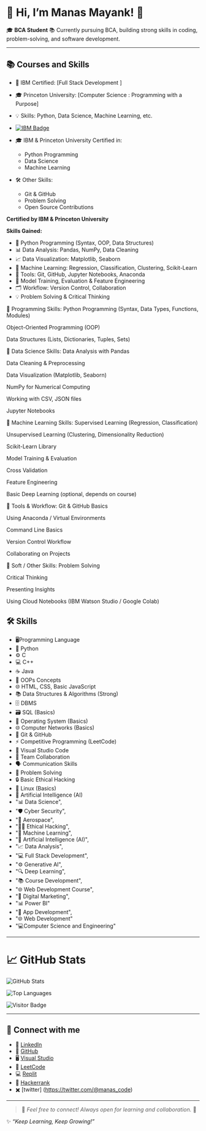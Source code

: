 # 👋 Hi, I’m Manas Mayank! 🚀

🎓 **BCA Student**
📚 Currently pursuing BCA, building strong skills in coding, problem-solving, and software development.

---

## 📚 Courses and Skills

- 🤝 IBM Certified: [Full Stack Development ]  
- 🎓 Princeton University: [Computer Science : Programming with a Purpose]  
- 💡 Skills: Python, Data Science, Machine Learning, etc.

- [![IBM Badge](link-to-badge-image)](link-to-certificate)

- 🎓 IBM & Princeton University Certified in:
  - Python Programming
  - Data Science
  - Machine Learning

- 🛠️ Other Skills:
  - Git & GitHub
  - Problem Solving
  - Open Source Contributions
 
**Certified by IBM & Princeton University**

**Skills Gained:**
- 🐍 Python Programming (Syntax, OOP, Data Structures)
- 📊 Data Analysis: Pandas, NumPy, Data Cleaning
- 📈 Data Visualization: Matplotlib, Seaborn
- 🤖 Machine Learning: Regression, Classification, Clustering, Scikit-Learn
- 📂 Tools: Git, GitHub, Jupyter Notebooks, Anaconda
- 🧩 Model Training, Evaluation & Feature Engineering
- 🗂️ Workflow: Version Control, Collaboration
- 💡 Problem Solving & Critical Thinking

📌 Programming Skills:
Python Programming (Syntax, Data Types, Functions, Modules)

Object-Oriented Programming (OOP)

Data Structures (Lists, Dictionaries, Tuples, Sets)

📌 Data Science Skills:
Data Analysis with Pandas

Data Cleaning & Preprocessing

Data Visualization (Matplotlib, Seaborn)

NumPy for Numerical Computing

Working with CSV, JSON files

Jupyter Notebooks

📌 Machine Learning Skills:
Supervised Learning (Regression, Classification)

Unsupervised Learning (Clustering, Dimensionality Reduction)

Scikit-Learn Library

Model Training & Evaluation

Cross Validation

Feature Engineering

Basic Deep Learning (optional, depends on course)

📌 Tools & Workflow:
Git & GitHub Basics

Using Anaconda / Virtual Environments

Command Line Basics

Version Control Workflow

Collaborating on Projects

📌 Soft / Other Skills:
Problem Solving

Critical Thinking

Presenting Insights

Using Cloud Notebooks (IBM Watson Studio / Google Colab)


## 🛠️ Skills
- 🖥️Programming Language 
- 🐍 Python
- ⚙️ C
- 💻 C++
- ☕ Java
- 🔷 OOPs Concepts
- 🌐 HTML, CSS, Basic JavaScript
- 📚 Data Structures & Algorithms (Strong)
- 🗄️ DBMS
- 🗃️ SQL (Basics)
- 💽 Operating System (Basics)
- 🌐 Computer Networks (Basics)
- 🔧 Git & GitHub
- ⚡ Competitive Programming (LeetCode)
- 📝 Visual Studio Code
- 🤝 Team Collaboration
- 🗣️ Communication Skills
- 🧩 Problem Solving
- 🔒 Basic Ethical Hacking
- 🐧 Linux (Basics)
- 🤖 Artificial Intelligence (AI)
- "📊 Data Science",
- "🛡️ Cyber Security",
-  "🚀 Aerospace",
-  "🕵️‍♂️ Ethical Hacking",
-  "🤖 Machine Learning",
-   "🧠 Artificial Intelligence (AI)",
-   "📈 Data Analysis",
-    "💻 Full Stack Development",
-    "⚙️ Generative AI",
-    "🔍 Deep Learning",
-    "📚 Course Development",
-    "🌐 Web Development Course",
-    "📣 Digital Marketing",
-    "📊 Power BI"
-    "📱 App Development",
-   "🌐 Web Development"
-   "💻Computer Science and Engineering"

---

# 📈 GitHub Stats
![GitHub Stats](https://github-readme-stats.vercel.app/api?username=manasmayank07&show_icons=true&theme=radical)

![Top Languages](https://github-readme-stats.vercel.app/api/top-langs/?username=manasmayank07&layout=compact&theme=radical)

![Visitor Badge](https://komarev.com/ghpvc/?username=manasmayank07&label=Profile%20views&color=0e75b6&style=flat)

---

## 🔗 Connect with me
- 💼 [LinkedIn](https://www.linkedin.com/in/manas-mayank-64441a370)
- 🐙 [GitHub](https://github.com/manasmayank07)
- 🖥️ [Visual Studio](https://visualstudio.microsoft.com/)
- 🧩 [LeetCode](https://leetcode.com/manasmayank07)
- 💻 [Replit](https://replit.com/@manasmayank440)
- 🚀 [Hackerrank](https://hackerrank.com/@manasmayank440)
- ✖️ [twitter]
  (https://twitter.com/@manas_code)
---

> 💌 *Feel free to connect! Always open for learning and collaboration.* 🚀

✨ *“Keep Learning, Keep Growing!”*



